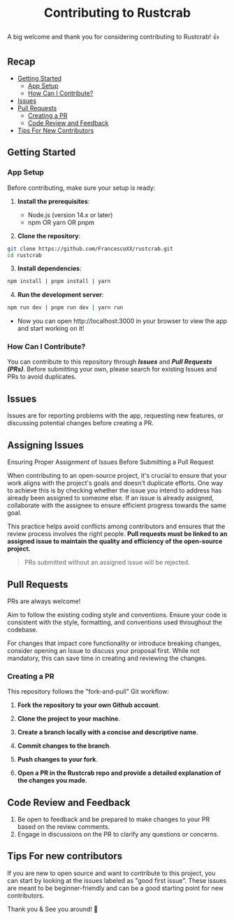 # <p align="center">Contributing to Rustcrab</p>

A big welcome and thank you for considering contributing to Rustcrab! 👍

## Recap

* [Getting Started](#getting-started)
    * [App Setup](#app-setup)
    * [How Can I Contribute?](#how-can-i-contribute)
* [Issues](#issues)
* [Pull Requests](#pull-requests)
    * [Creating a PR](#creating-a-pr)
    * [Code Review and Feedback](#code-review-and-feedback)
* [Tips For New Contributors](#tips-for-new-contributors)

## Getting Started

### App Setup

Before contributing, make sure your setup is ready:

1. **Install the prerequisites**:
    - Node.js (version 14.x or later)
    - npm OR yarn OR pnpm

2. **Clone the repository**:

```bash
git clone https://github.com/FrancescoXX/rustcrab.git
cd rustcrab
```

3. **Install dependencies**:

```bash
npm install | pnpm install | yarn
```

4. **Run the development server**:

```bash
npm run dev | pnpm run dev | yarn run
```
    
- Now you can open http://localhost:3000 in your browser to view the app and start working on it!

### How Can I Contribute?

You can contribute to this repository through <i>**Issues**</i> and <i>**Pull Requests (PRs)**</i>. Before submitting your own, please search for existing Issues and PRs to avoid duplicates.

## Issues

Issues are for reporting problems with the app, requesting new features, or discussing potential changes before creating a PR.

## Assigning Issues
Ensuring Proper Assignment of Issues Before Submitting a Pull Request

When contributing to an open-source project, it's crucial to ensure that your work aligns with the project's goals and doesn't duplicate efforts. One way to achieve this is by checking whether the issue you intend to address has already been assigned to someone else. If an issue is already assigned, collaborate with the assignee to ensure efficient progress towards the same goal.

This practice helps avoid conflicts among contributors and ensures that the review process involves the right people.
**Pull requests must be linked to an assigned issue to maintain the quality and efficiency of the open-source project.**
> PRs submitted without an assigned issue will be rejected.

## Pull Requests

PRs are always welcome!

Aim to follow the existing coding style and conventions. Ensure your code is consistent with the style, formatting, and conventions used throughout the codebase.

For changes that impact core functionality or introduce breaking changes, consider opening an Issue to discuss your proposal first. While not mandatory, this can save time in creating and reviewing the changes.

### Creating a PR

This repository follows the "fork-and-pull" Git workflow:

1. **Fork the repository to your own Github account**.

2. **Clone the project to your machine**.

3. **Create a branch locally with a concise and descriptive name**.

4. **Commit changes to the branch**.

5. **Push changes to your fork**.

6. **Open a PR in the Rustcrab repo and provide a detailed explanation of the changes you made**.


## Code Review and Feedback
1. Be open to feedback and be prepared to make changes to your PR based on the review comments.
2. Engage in discussions on the PR to clarify any questions or concerns.

## Tips For new contributors
If you are new to open source and want to contribute to this project, you can start by looking at the issues labeled as "good first issue". These issues are meant to be beginner-friendly and can be a good starting point for new contributors.

Thank you & See you around! 👋
